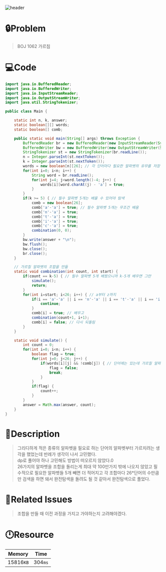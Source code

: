 ![header](https://capsule-render.vercel.app/api?type=waving&height=200&color=0:B2E6FF,100:FFB2D6&text=BOJ%201062&fontColor=FFFFFF&fontAlign=80&fontAlignY=35&fontSize=50)

# **🔒Problem**

> BOJ 1062 가르침

# 💻**Code**

```java
import java.io.BufferedReader;
import java.io.BufferedWriter;
import java.io.InputStreamReader;
import java.io.OutputStreamWriter;
import java.util.StringTokenizer;

public class Main {

	static int n, k, answer;
	static boolean[][] words;
	static boolean[] comb;

	public static void main(String[] args) throws Exception {
		BufferedReader br = new BufferedReader(new InputStreamReader(System.in));
		BufferedWriter bw = new BufferedWriter(new OutputStreamWriter(System.out));
		StringTokenizer st = new StringTokenizer(br.readLine());
		n = Integer.parseInt(st.nextToken());
		k = Integer.parseInt(st.nextToken());
		words = new boolean[n][26]; // 각 단어마다 필요한 알파벳의 유무를 저장
		for(int i=0; i<n; i++) {
			String word = br.readLine();
			for(int j=4; j<word.length()-4; j++) {
				words[i][word.charAt(j) - 'a'] = true;
			}
		}
		if(k >= 5) { // 필수 알파벳 5개는 배울 수 있어야 탐색
			comb = new boolean[26];
			comb['a'-'a'] = true; // 필수 알파벳 5개는 무조건 배움
			comb['n'-'a'] = true;
			comb['t'-'a'] = true;
			comb['i'-'a'] = true;
			comb['c'-'a'] = true;
			combination(0, 0);
		}
		bw.write(answer + "\n");
		bw.flush();
		bw.close();
		br.close();
	}

	// 가르칠 알파벳의 조합을 만듦
	static void combination(int count, int start) {
		if(count == k-5) { // 필수 알파벳 5개 배웠으니까 k-5개 배우면 그만
			simulate();
			return;
		}
		for(int i=start; i<26; i++) { // a부터 z까지
			if(i == 'a'-'a' || i == 'n'-'a' || i == 't'-'a' || i == 'i'-'a' || i == 'c'-'a') {
				continue;
			}
			comb[i] = true; // 배우고
			combination(count+1, i+1);
			comb[i] = false; // 다시 되돌림
		}
	}

	static void simulate() {
		int count = 0;
		for(int i=0; i<n; i++) {
			boolean flag = true;
			for(int j=0; j<26; j++) {
				if(words[i][j] && !comb[j]) { // 단어에는 있는데 가르칠 알파벳 조합에는 없다
					flag = false;
					break;
				}
			}
			if(flag) {
				count++;
			}
		}
		answer = Math.max(answer, count);
	}
}
```

# **🔑Description**

> 그리디하게 적은 종류의 알파벳을 필요로 하는 단어의 알파벳부터 가르치려는 생각을 했었는데 반례가 생각이 나서 고민했다.\
> dp로 풀어야 하나 고민해도 방법이 떠오르지 않았다.0\
> 26가지의 알파벳을 조합을 돌리는게 최대 약 100만가지 밖에 나오지 않았고 필수적으로 필요한 알파벳들 5개 빼면 더 적어지고 각 조합마다 26\*단어의 수만큼만 검색을 하면 돼서 완전탐색을 돌려도 될 것 같아서 완전탐색으로 풀었다.

# **📑Related Issues**

> 조합을 만들 때 이전 과정을 가지고 가야하는지 고려해야겠다.

# **🕛Resource**

| Memory    | Time    |
| --------- | ------- |
| 15816`KB` | 304`ms` |
